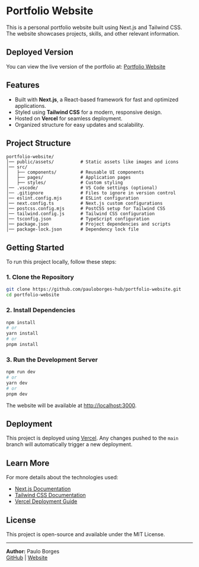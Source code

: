 # Portfolio Website

This is a personal portfolio website built using Next.js and Tailwind CSS. The website showcases projects, skills, and other relevant information.

## Deployed Version

You can view the live version of the portfolio at:
[Portfolio Website](https://portfolio-website-psi-two-56.vercel.app/)

## Features
- Built with **Next.js**, a React-based framework for fast and optimized applications.
- Styled using **Tailwind CSS** for a modern, responsive design.
- Hosted on **Vercel** for seamless deployment.
- Organized structure for easy updates and scalability.

## Project Structure
```
portfolio-website/
│── public/assets/          # Static assets like images and icons
│── src/
│   ├── components/         # Reusable UI components
│   ├── pages/              # Application pages
│   ├── styles/             # Custom styling
│── .vscode/                # VS Code settings (optional)
│── .gitignore              # Files to ignore in version control
│── eslint.config.mjs       # ESLint configuration
│── next.config.ts          # Next.js custom configurations
│── postcss.config.mjs      # PostCSS setup for Tailwind CSS
│── tailwind.config.js      # Tailwind CSS configuration
│── tsconfig.json           # TypeScript configuration
│── package.json            # Project dependencies and scripts
│── package-lock.json       # Dependency lock file
```

## Getting Started

To run this project locally, follow these steps:

### 1. Clone the Repository
```bash
git clone https://github.com/pauloborges-hub/portfolio-website.git
cd portfolio-website
```

### 2. Install Dependencies
```bash
npm install
# or
yarn install
# or
pnpm install
```

### 3. Run the Development Server
```bash
npm run dev
# or
yarn dev
# or
pnpm dev
```

The website will be available at [http://localhost:3000](http://localhost:3000).

## Deployment

This project is deployed using [Vercel](https://vercel.com/). Any changes pushed to the `main` branch will automatically trigger a new deployment.

## Learn More
For more details about the technologies used:
- [Next.js Documentation](https://nextjs.org/docs)
- [Tailwind CSS Documentation](https://tailwindcss.com/docs)
- [Vercel Deployment Guide](https://vercel.com/docs)

## License
This project is open-source and available under the MIT License.

---

**Author:** Paulo Borges  
[GitHub](https://github.com/pauloborges-hub) | [Website](https://portfolio-website-psi-two-56.vercel.app/)